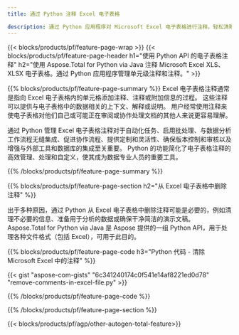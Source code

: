 ```yaml
---
title: 通过 Python 注释 Excel 电子表格 

description: 通过 Python 应用程序对 Microsoft Excel 电子表格进行注释。轻松清晰注释。
---
```


{{< blocks/products/pf/feature-page-wrap >}}
{{< blocks/products/pf/feature-page-header h1="使用 Python API 的电子表格注释" h2="使用 Aspose.Total for Python via Java 注释 Microsoft Excel XLS、XLSX 电子表格。通过 Python 应用程序管理单元级注释和注释。" >}}

{{% blocks/products/pf/feature-page-summary %}}
Excel 电子表格注释通常是指向 Excel 电子表格内的单元格添加注释、注释或附加信息的过程。 这些注释可以提供与电子表格中的数据相关的上下文、解释或说明。 用户经常使用注释来使电子表格对他们自己或可能正在审阅或协作处理文档的其他人来说更容易理解。<br />

通过 Python 管理 Excel 电子表格注释对于自动化任务、启用批处理、与数据分析工作流程无缝集成、促进协作流程、提供定制和灵活性、确保版本控制和审核以及增强与外部工具和数据库的集成至关重要。 Python 的功能简化了电子表格注释的高效管理、处理和自定义，使其成为数据专业人员的重要工具。

{{% /blocks/products/pf/feature-page-summary  %}}

{{% blocks/products/pf/feature-page-section  h2="从 Excel 电子表格中删除注释" %}}

出于多种原因，通过 Python 从 Excel 电子表格中删除注释可能是必要的，例如清理不必要的信息、准备用于分析的数据或确保干净简洁的演示文稿。 Aspose.Total for Python via Java 是 Aspose 提供的一组 Python API，用于处理各种文件格式（包括 Excel），可用于此目的。

{{% blocks/products/pf/feature-page-code h3="Python 代码 - 清除 Microsoft Excel 中的注释" %}}

{{< gist "aspose-com-gists" "6c341240174c0f541e14af8221ed0d78" "remove-comments-in-excel-file.py" >}}

{{% /blocks/products/pf/feature-page-code  %}}

{{% /blocks/products/pf/feature-page-section %}}

{{< blocks/products/pf/agp/other-autogen-total-feature>}}